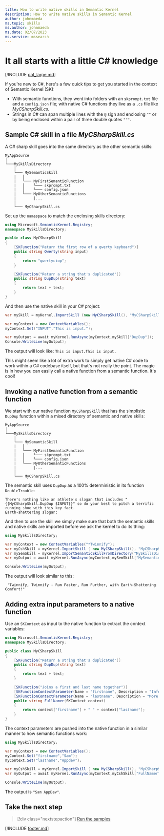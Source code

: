 ```yaml
---
title: How to write native skills in Semantic Kernel
description: How to write native skills in Semantic Kernel
author: johnmaeda
ms.topic: skills
ms.author: johnmaeda
ms.date: 02/07/2023
ms.service: mssearch
---
```

# It all starts with a little C# knowledge

[!INCLUDE [pat_large.md](../includes/pat_large.md)]

If you're new to C#, here's a few quick tips to get you started in the context of Semantic Kernel (SK):

* With semantic functions, they went into folders with an `skprompt.txt` file and a `config.json` file; with native C# functions they live as a `.cs` file like _MyCSharpSkill.cs._
* Strings in C# can span multiple lines with the `@` sign and enclosing `""`
 or by being enclosed within a pair of three double quotes `"""`.

## Sample C# skill in a file _MyCSharpSkill.cs_

A C# sharp skill goes into the same directory as the other semantic skills:

```Your-App-And-Skills
MyAppSource
│
└───MySkillsDirectory
    │
    └─── MySemanticSkill
    |   │
    |   └─── MyFirstSemanticFunction
    |   │    └─── skprompt.txt
    |   │    └─── config.json
    |   └─── MyOtherSemanticFunctions
    |        |...
    │
    └─── MyCSharpSkill.cs
```

Set up the `namespace` to match the enclosing skills directory:

```csharp
using Microsoft.SemanticKernel.Registry;
namespace MySkillsDirectory;

public class MyCSharpSkill
{
    [SKFunction("Return the first row of a qwerty keyboard")]
    public string Qwerty(string input)
    {
        return "qwertyuiop";
    }

    [SKFunction("Return a string that's duplicated")]
    public string DupDup(string text)
    {
        return text + text;
    }
}
```

And then use the native skill in your C# project:

```csharp
var mySkill = myKernel.ImportSkill (new MyCSharpSkill(), "MyCSharpSkill");

var myContext = new ContextVariables(); 
myContext.Set("INPUT","This is input.");

var myOutput = await myKernel.RunAsync(myContext,mySkill["DupDup"]);
Console.WriteLine(myOutput);
```

The output will look like: `This is input.This is input.`

This might seem like a lot of extra work to simply get native C# code to work within a C# codebase itself, but that's not really the point. The magic is in how you can easily call a native function from a semantic function. It's cool!

## Invoking a native function from a semantic function

We start with our native function `MyCSharpSkill` that has the simplistic `DupDup` function within a mixed directory of semantic and native skills:

```Your-App-And-Skills
MyAppSource
│
└───MySkillsDirectory
    │
    └─── MySemanticSkill
    |   │
    |   └─── MyFirstSemanticFunction
    |   │    └─── skprompt.txt
    |   │    └─── config.json
    |   └─── MyOtherSemanticFunctions
    |        |...
    │
    └─── MyCSharpSkill.cs
```

The semantic skill uses `DupDup` as a 100% deterministic in its function `DoubleTrouble`:

```Semantic-Skill-Calling-Native-Skill
There's nothing like an athlete's slogan that includes "{{MyCSharpSkill.DupDup $INPUT}}" so do your best to pitch a terrific running shoe with this key fact.
Earth-shattering slogan:
```

And then to use the skill we simply make sure that both the semantic skills and native skills are imported before we ask the kernel to do its thing:

```csharp
using MySkillsDirectory;

var myContext = new ContextVariables("*Twinnify"); 
var myCshSkill = myKernel.ImportSkill ( new MyCSharpSkill(), "MyCSharpSkill");
var mySemSkill = myKernel.ImportSemanticSkillFromDirectory("MySkillsDirectory", "MySemanticSkill");
var myOutput = await myKernel.RunAsync(myContext,mySemSkill["MySemanticFunction"]);

Console.WriteLine(myOutput);
```

The output will look similar to this:

```output
 "Twinnify, Twinnify - Run Faster, Run Further, with Earth-Shattering Comfort!"
```

## Adding extra input parameters to a native function

Use an `SKContext` as input to the native function to extract the context variables:

```csharp
using Microsoft.SemanticKernel.Registry;
namespace MySkillsDirectory;

public class MyCSharpSkill
{
    [SKFunction("Return a string that's duplicated")]
    public string DupDup(string text)
    {
        return text + text;
    }

    [SKFunction("Joins a first and last name together")]
    [SKFunctionContextParameter(Name = "firstname", Description = "Informal name you use")]
    [SKFunctionContextParameter(Name = "lastname", Description = "More formal name you use")]
    public string FullNamer(SKContext context)
    {
        return context["firstname"] + " " + context["lastname"];
    }
}
```

The context parameters are pushed into the native function in a similar manner to how semantic functions work:

```csharp
using MySkillsDirectory;

var myContext = new ContextVariables(); 
myContext.Set("firstname","Sam");
myContext.Set("lastname","Appdev");

var myCshSkill = myKernel.ImportSkill ( new MyCSharpSkill(), "MyCSharpSkill");
var myOutput = await myKernel.RunAsync(myContext,myCshSkill["FullNamer"]);

Console.WriteLine(myOutput);
```

The output is `"Sam AppDev"`. 

## Take the next step

> [!div class="nextstepaction"]
> [Run the samples](/semantic-kernel/samples)

[!INCLUDE [footer.md](../includes/footer.md)]
